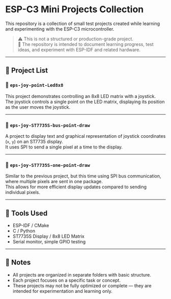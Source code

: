 # ESP-C3 Mini Projects Collection

This repository is a collection of small test projects created while learning and experimenting with the ESP-C3 microcontroller.

> ⚠️ This is not a structured or production-grade project.  
> 📌 The repository is intended to document learning progress, test ideas, and experiment with ESP-IDF and related hardware.

---

## 📂 Project List

### 🔸 `eps-joy-point-Led8x8`
This project demonstrates controlling an 8x8 LED matrix with a joystick.  
The joystick controls a single point on the LED matrix, displaying its position as the user moves the joystick.

---

### 🔸 `eps-joy-ST7735S-bus-point-draw`
A project to display text and graphical representation of joystick coordinates (`x`, `y`) on an ST7735 display.  
It uses SPI to send a single pixel at a time to the display.

---

### 🔸 `eps-joy-ST7735S-one-point-draw`
Similar to the previous project, but this time using SPI bus communication, where multiple pixels are sent in one package.  
This allows for more efficient display updates compared to sending individual pixels.

---

## 🧰 Tools Used

- ESP-IDF / CMake  
- C / Python  
- ST7735S Display / 8x8 LED Matrix  
- Serial monitor, simple GPIO testing  

---

## 📎 Notes

- All projects are organized in separate folders with basic structure.  
- Each project focuses on a specific task or concept.  
- These projects may not be fully optimized or complete — they are intended for experimentation and learning only.
